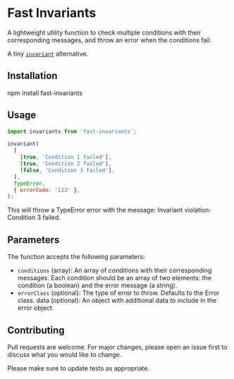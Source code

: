 # Fast Invariants

A lightweight utility function to check multiple conditions with their corresponding messages, and throw an error when the conditions fail.

A tiny [`invariant`](https://www.npmjs.com/package/invariant) alternative.

## Installation

npm install fast-invariants

## Usage

```javascript
import invariants from 'fast-invariants';

invariant(
  [
    [true, 'Condition 1 failed'],
    [true, 'Condition 2 failed'],
    [false, 'Condition 3 failed'],
  ],
  TypeError,
  { errorCode: '123' },
);
```

This will throw a TypeError error with the message: Invariant violation: Condition 3 failed.

## Parameters

The function accepts the following parameters:

- `conditions` (array): An array of conditions with their corresponding messages. Each condition should be an array of two elements: the condition (a boolean) and the error message (a string).
- `errorClass` (optional): The type of error to throw. Defaults to the Error class.
  data (optional): An object with additional data to include in the error object.

## Contributing

Pull requests are welcome. For major changes, please open an issue first to discuss what you would like to change.

Please make sure to update tests as appropriate.
